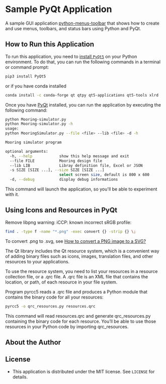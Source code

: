 # Sample PyQt Application

A sample GUI application [python-menus-toolbar](https://realpython.com/python-menus-toolbars/) that shows how to create and use menus, toolbars, and status bars using Python and PyQt.

## How to Run this Application

To run this application, you need to [install `PyQt5`](https://realpython.com/python-pyqt-gui-calculator/#installing-pyqt) on your Python environment. To do that, you can run the following commands in a terminal or command prompt:

```sh
pip3 install PyQt5
```
or if you have conda installed

```sh
conda install -c conda-forge qt qtpy qt5-applications qt5-tools xlrd
```

Once you have [PyQt](https://www.riverbankcomputing.com/static/Docs/PyQt5/) installed, you can run the application by executing the following command:

```sh
python Mooring-simulator.py
python Mooring-simulator.py -h
usage: 
python MooringSimulator.py --file <file> --lib <file> -d -h   

Mooring simulator program

optional arguments:
  -h, --help            show this help message and exit       
  --file FILE           Mooring design file
  --lib LIB             Libray definition file, Excel or JSON 
  -s SIZE [SIZE ...], --size SIZE [SIZE ...]
                        select screen size, default is 800 x 600
  -d, --debug           display debug informations
```

This command will launch the application, so you'll be able to experiment with it.

## Using Icons and Resources in PyQt

Remove libpng warning: iCCP: known incorrect sRGB profile:

```sh
find . -type f -name "*.png" -exec convert {} -strip {} \;
```

To convert .png to .svg, see [How to convert a PNG image to a SVG?](https://stackoverflow.com/questions/1861382/how-to-convert-a-png-image-to-a-svg)

The Qt library includes the Qt resource system, which is a convenient way of adding binary files such as icons, images, translation files, and other resources to your applications.

To use the resource system, you need to list your resources in a resource collection file, or a .qrc file. A .qrc file is an XML file that contains the location, or path, of each resource in your file system.

Program pyrcc5 reads a .qrc file and produces a Python module that contains the binary code for all your resources:

```sh
pyrcc5 -o qrc_resources.py resources.qrc
```

This command will read resources.qrc and generate qrc_resources.py containing the binary code for each resource. You’ll be able to use those resources in your Python code by importing qrc_resources.

## About the Author

## License

- This application is distributed under the MIT license. See `LICENSE` for details.
